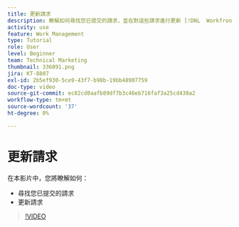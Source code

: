 ```yaml
---
title: 更新請求
description: 瞭解如何尋找您已提交的請求，並在對這些請求進行更新 [!DNL  Workfront].
activity: use
feature: Work Management
type: Tutorial
role: User
level: Beginner
team: Technical Marketing
thumbnail: 336091.png
jira: KT-8807
exl-id: 2b5ef930-5ce9-43f7-b98b-19bb48907759
doc-type: video
source-git-commit: ec82cd0aafb89df7b3c46eb716faf3a25cd438a2
workflow-type: tm+mt
source-wordcount: '37'
ht-degree: 0%

---
```


# 更新請求

在本影片中，您將瞭解如何：

* 尋找您已提交的請求
* 更新請求

>[!VIDEO](https://video.tv.adobe.com/v/336091/?quality=12&learn=on)

